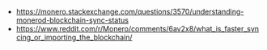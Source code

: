 - https://monero.stackexchange.com/questions/3570/understanding-monerod-blockchain-sync-status
- https://www.reddit.com/r/Monero/comments/6av2x8/what_is_faster_syncing_or_importing_the_blockchain/
